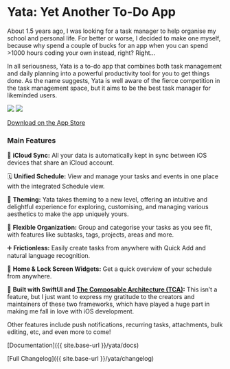 # Yata: Yet Another To-Do App

About 1.5 years ago, I was looking for a task manager to help organise my school and personal life. For better or worse, I decided to make one myself, because why spend a couple of bucks for an app when you can spend >1000 hours coding your own instead, right? Right...

In all seriousness, Yata is a to-do app that combines both task management and daily planning into a powerful productivity tool for you to get things done. As the name suggests, Yata is well aware of the fierce competition in the task management space, but it aims to be the best task manager for likeminded users.

<img src="https://beetee17.github.io/docs/assets/Yata/images/Yata_Screenshots.001.png">

<img src="https://beetee17.github.io/docs/assets/Yata/images/Yata_Screenshots.002.png">

[Download on the App Store](https://apps.apple.com/sg/app/yata-yet-another-to-do-app/id1631370175)

### Main Features

🔄 **iCloud Sync:** All your data is automatically kept in sync between iOS devices that share an iCloud account.

🗓️ **Unified Schedule:** View and manage your tasks and events in one place with the integrated Schedule view.

🎨 **Theming:** Yata takes theming to a new level, offering an intuitive and delightful experience for exploring, customising, and managing various aesthetics to make the app uniquely yours.

🧠 **Flexible Organization:** Group and categorise your tasks as you see fit, with features like subtasks, tags, projects, areas and more.

➕ **Frictionless:** Easily create tasks from anywhere with Quick Add and natural language recognition.

📱 **Home & Lock Screen Widgets:** Get a quick overview of your schedule from anywhere.

🙏 **Built with SwiftUI and [The Composable Architecture (TCA)](https://github.com/pointfreeco/swift-composable-architecture):** This isn’t a feature, but I just want to express my gratitude to the creators and maintainers of these two frameworks, which have played a huge part in making me fall in love with iOS development.

Other features include push notifications, recurring tasks, attachments, bulk editing, etc, and even more to come!

[Documentation]({{ site.base-url }}/yata/docs)

[Full Changelog]({{ site.base-url }}/yata/changelog)

